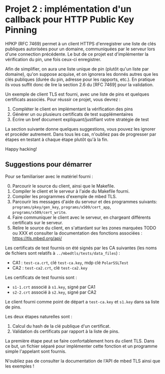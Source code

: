 # Projet 2 : implémentation d'un callback pour HTTP Public Key Pinning

HPKP (RFC 7469) permet à un client HTTPS d'enregistrer une liste de clés
publiques autorisées pour un domaine, communiquées par le serveur lors d'une
connection précédente. Le but de ce projet est d'implémenter la vérification
du pin, une fois ceux-ci enregistrer.

Afin de simplifier, on aura une liste unique de pin (plutôt qu'un liste par
domaine), qu'on suppose acquise, et on ignorera les donnés autres que les clés
publiques (durée du pin, adresse pour les rapports, etc.). En pratique ils
vous suffit donc de lire la section 2.6 du [RFC 7469] pour la validation.

Un exemple de client TLS est fourni, avec une liste de pins et quelques
certificats associés. Pour réussir ce projet, vous devrez :

1. Compléter le client en implémentant la vérification des pins
2. Générer un ou plusieurs certificats de test supplémentaires
3. Écrire un bref document expliquant/justifiant votre stratégie de test

La section suivante donne quelques suggestions, vous pouvez les ignorer et
procéder autrement. Dans tous les cas, n'oubliez pas de progresser par étapes
en testant à chaque étape plutôt qu'à la fin.

Happy hacking!


## Suggestions pour démarrer

Pour se familiariser avec le matériel fourni :

0. Parcourir le source du client, ainsi que le Makefile.
0. Compiler le client et le serveur à l'aide du Makefile fourni.
0. Compiler les programmes d'exemple de mbed TLS.
0. Parcourir les messages d'aide du serveur et des programmes suivants:
`programs/pkey/gen_key`, `programs/x509/cert_app`, `programs/x509/cert_write`.
0. Faire communiquer le client avec le serveur, en chargeant différents
   certificats sur le serveur.
0. Relire le source du client, en s'attardant sur les zones marquées TODO ou
   XXX et consulter la documentation des fonctions associées :
   <https://tls.mbed.org/api/>

Les certificats de test fournis on été signés par les CA suivantes (les noms
de fichiers sont relatifs à `../mbedtls/tests/data_files`) :

- CA1 : `test-ca.crt`, clé `test-ca.key`, mdp clé `PolarSSLTest`
- CA2 : `test-ca2.crt`, clé `test-ca2.key`

Les certificats de test fournis sont :

- `s1-1.crt` associé à `s1.key`, signé par CA1
- `s2-2.crt` associé à `s2.key`, signé par CA2

Le client fourni comme point de départ a `test-ca.key` et `s1.key` dans sa
liste de pins.

Les deux étapes naturelles sont :

1. Calcul du hash de la clé publique d'un certificat.
2. Validation ds certificats par rapport à la liste de pins.

La première étape peut se faire confortablement hors du client TLS. Dans ce
but, un fichier séparé pour implémenter cette fonction et un programme simple
l'appelant sont fournis.

N'oubliez pas de consulter la documentation de l'API de mbed TLS ainsi que les
exemples !
